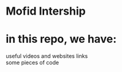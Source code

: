 # Mofid Intership
# in this repo, we have:
 useful videos and websites links </br>
 some pieces of code
